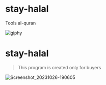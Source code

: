 # stay-halal
Tools al-quran 

![giphy](https://github.com/TZSEC7/stay-halal/assets/142743672/17165568-de52-4d0b-892b-6b7a91855163)

# stay-halal
> This program is created only for buyers 

![Screenshot_20231026-190605](https://github.com/TZSEC7/stay-halal/assets/142743672/2bd6fe8f-6ffd-4a52-9a61-1aab1a1f96e3)

